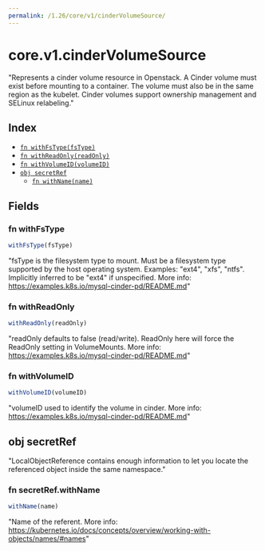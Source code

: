 ```yaml
---
permalink: /1.26/core/v1/cinderVolumeSource/
---
```


# core.v1.cinderVolumeSource

"Represents a cinder volume resource in Openstack. A Cinder volume must exist before mounting to a container. The volume must also be in the same region as the kubelet. Cinder volumes support ownership management and SELinux relabeling."

## Index

* [`fn withFsType(fsType)`](#fn-withfstype)
* [`fn withReadOnly(readOnly)`](#fn-withreadonly)
* [`fn withVolumeID(volumeID)`](#fn-withvolumeid)
* [`obj secretRef`](#obj-secretref)
  * [`fn withName(name)`](#fn-secretrefwithname)

## Fields

### fn withFsType

```ts
withFsType(fsType)
```

"fsType is the filesystem type to mount. Must be a filesystem type supported by the host operating system. Examples: \"ext4\", \"xfs\", \"ntfs\". Implicitly inferred to be \"ext4\" if unspecified. More info: https://examples.k8s.io/mysql-cinder-pd/README.md"

### fn withReadOnly

```ts
withReadOnly(readOnly)
```

"readOnly defaults to false (read/write). ReadOnly here will force the ReadOnly setting in VolumeMounts. More info: https://examples.k8s.io/mysql-cinder-pd/README.md"

### fn withVolumeID

```ts
withVolumeID(volumeID)
```

"volumeID used to identify the volume in cinder. More info: https://examples.k8s.io/mysql-cinder-pd/README.md"

## obj secretRef

"LocalObjectReference contains enough information to let you locate the referenced object inside the same namespace."

### fn secretRef.withName

```ts
withName(name)
```

"Name of the referent. More info: https://kubernetes.io/docs/concepts/overview/working-with-objects/names/#names"